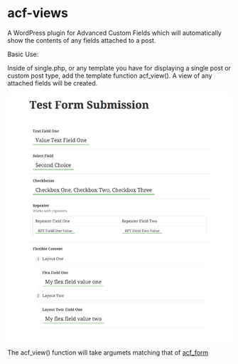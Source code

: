 # acf-views
A WordPress plugin for Advanced Custom Fields which will automatically show the contents of any fields attached to a post. 

Basic Use:

Inside of single.php, or any template you have for displaying a single post or custom post type, add the template function acf_view(). 
A view of any attached fields will be created.   

![Basic Output](/docs/basic-output.png?raw=true "Basic Output")

The acf_view() function will take argumets matching that of [acf_form](http://www.advancedcustomfields.com/resources/acf_form/)

